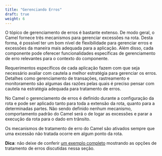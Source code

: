 ```yaml
---
title: "Gerenciando Erros"
draft: true
weight: 6
---
```


O tópico de gerenciamento de erros é bastante extenso. De modo geral, o Camel fornece três mecanismos para gerenciar excessões na rota. Desta forma, é possível ter um bom nível de flexibilidade para gerenciar erros e excessões da maneira mais adequada para a aplicação. Além disso, cada componente pode oferecer funcionalidades específicas de gerenciamento de erro relevantes para o contexto do componente.

Requerimentos específicos de cada aplicação fazem com que seja necessário avaliar com cautela a melhor estratégia para gerenciar os erros. Detalhes como gerenciamento de transações, rastreamento e monitoramento são algumas das razões pelas quais é preciso pensar com cautela na estratégia adequada para tratamento de erros.

No Camel o gerenciamento de erros é definido durante a configuração da rota e pode ser aplicado tanto para toda a extensão da rota, quanto para a determinadas partes. Não sendo definido nenhum mecanismo, comportamento padrão do Camel será o de logar as excessões e parar a execução da rota para o dado em trânsito.

Os mecanismos de tratamento de erro do Camel são ativados sempre que uma excessão não tratada ocorre em algum ponto da rota.

**Dica**: não deixe de conferir [um exemplo completo](https://github.com/integracao-passo-a-passo/camel-passo-a-passo/tree/master/excessoes-app-camel) mostrando as opções de tratamento de erros discutidas nessa seção.

